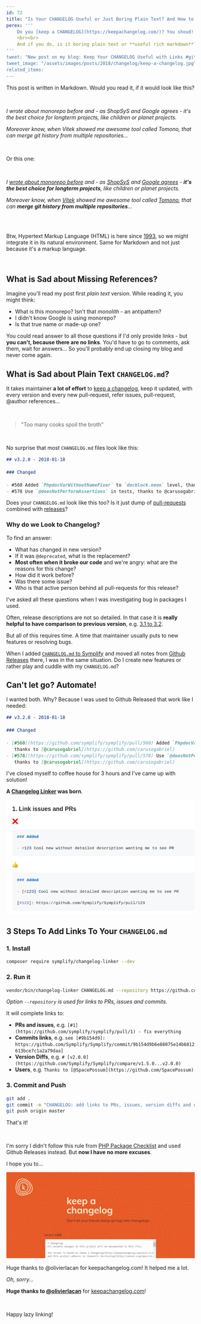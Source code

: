 ```yaml
---
id: 72
title: "Is Your CHANGELOG Useful or Just Boring Plain Text? And How to Fix That"
perex: '''
    Do you [keep a CHANGELOG](https://keepachangelog.com/)? You shoud! I [do](https://github.com/Symplify/Symplify/blob/master/CHANGELOG.md), because it's the main story about the open-source package.
    <br><br>
    And if you do, is it boring plain text or **useful rich markdown**?
'''
tweet: "New post on my blog: Keep Your CHANGELOG Useful with Links #github #changelog #dx"
tweet_image: "/assets/images/posts/2018/changelog/keep-a-changelog.jpg"
related_items:
---
```


This post is written in Markdown. Would you read it, if it would look like this?

<br>

*I wrote about monorepo before and - as ShopSyS and Google agrees - it's the best choice for longterm projects, like children or planet projects.*

*Moreover know, when Vitek showed me awesome tool called Tomono, that can merge git history from multiple repositories...*

<br>

Or this one:

<br>

*I [wrote about monorepo before](/blog/2017/01/31/how-monolithic-repository-in-open-source-saved-my-laziness/) and - as [ShopSyS](https://blog.shopsys.com/how-to-maintain-multiple-git-repositories-with-ease-61a5e17152e0) and [Google agrees](https://cacm.acm.org/magazines/2016/7/204032-why-google-stores-billions-of-lines-of-code-in-a-single-repository/fulltext) - **it's the best choice for longterm projects**, like children or planet projects.*

*Moreover know, when [Vitek](https://github.com/vitek-rostislav) showed me awesome tool called [Tomono](https://github.com/unravelin/tomono), that can **merge git history from multiple repositories**...*

<br>
<br>

Btw, Hypertext Markup Language (HTML) is here since [1993](https://en.wikipedia.org/wiki/HTML), so we might integrate it in its natural environment. Same for Markdown and not just because it's a markup language.

<br>

## What is Sad about Missing References?

Imagine you'll read my post first *plain text* version. While reading it, you might think:

- What is this monorepo? Isn't that *monolith* - an antipattern?
- I didn't know Google is using monorepo?
- Is that true name or made-up one?

You could read answer to all those questions if I'd only provide links - but **you can't, because there are no links**. You'd have to go to comments, ask them, wait for answers... So you'll probably end up closing my blog and never come again.

## What is Sad about Plain Text `CHANGELOG.md`?

It takes maintainer **a lot of effort** to [keep a changelog](https://keepachangelog.com), keep it updated, with every version and every new pull-request, refer issues, pull-request, @author references...

<br>

<blockquote class="blockquote text-center">
    "Too many cooks spoil the broth"
</blockquote>

<br>

No surprise that most `CHANGELOG.md` files look like this:


```markdown
## v3.2.0 - 2018-01-18

### Changed

- #560 Added `PhpdocVarWithoutNameFixer` to `docblock.neon` level, thanks to @carusogabriel
- #578 Use `@doesNotPerformAssertions` in tests, thanks to @carusogabriel
```

Does your `CHANGELOG.md` look like this too? Is it just dump of [pull-requests](https://github.com/Symplify/Symplify/issues?q=is%3Apr+is%3Aclosed) combined with [releases](https://github.com/Symplify/Symplify/releases)?

### Why do we Look to Changelog?

To find an answer:

- What has changed in new version?
- If it was `@deprecated`, what is the replacement?
- **Most often when it broke our code** and we're angry: what are the reasons for this change?
- How did it work before?
- Was there some issue?
- Who is that active person behind all pull-requests for this release?

I've asked all these questions when I was investigating bug in packages I used.

Often, release descriptions are not so detailed. In that case it is **really helpful to have comparison to previous version**, e.g. [3.1 to 3.2](https://github.com/Symplify/Symplify/compare/v3.1.0...v3.2.0).

But all of this requires time. A time that maintainer usually puts to new features or resolving bugs.

When I added [`CHANGELOG.md` to Symplify](https://github.com/Symplify/Symplify/blob/master/CHANGELOG.md) and moved all notes from [Github Releases](https://github.com/Symplify/Symplify/releases) there, I was in the same situation. Do I create new features or rather play and cuddle with my `CHANGELOG.md`?


## Can't let go? Automate!

I wanted both. Why? Because I was used to Github Released that work like I needed:

```markdown
## v3.2.0 - 2018-01-18

### Changed

- [#560](https://github.com/symplify/symplify/pull/560) Added `PhpdocVarWithoutNameFixer` to `docblock.neon` level,
   thanks to [@carusogabriel](https://github.com/carusogabriel)
- [#578](https://github.com/symplify/symplify/pull/578) Use `@doesNotPerformAssertions` in tests,
   thanks to [@carusogabriel](https://github.com/carusogabriel)
```

I've closed myself to coffee house for 3 hours and I've came up with solution!

**A [Changelog Linker](https://github.com/Symplify/ChangelogLinker) was born**.

<img src="/assets/images/posts/2018/changelog/links.png" class="img-thumbnail">

## 3 Steps To Add Links To Your `CHANGELOG.md`

### 1. Install

```bash
composer require symplify/changelog-linker --dev
```

### 2. Run it

```bash
vendor/bin/changelog-linker CHANGELOG.md --repository https://github.com/symplify/symplify
```

*Option `--repository` is used for links to PRs, issues and commits.*

It will complete links to:

- **PRs and issues**, e.g. `[#1](https://github.com/symplify/symplify/pull/1) - fix everything`
- **Commits links**, e.g. `see [#9b154d9]: https://github.com/Symplify/Symplify/commit/9b154d9b6e88075e14b6812613bce7c1a2a79daa]`
- **Version Diffs**, e.g. `# [v2.0.0](https://github.com/Symplify/Symplify/compare/v1.5.0...v2.0.0)`
- **Users**, e.g. `Thanks to [@SpacePossum](https://github.com/SpacePossum)`

### 3. Commit and Push

```bash
git add .
git commit -m "CHANGELOG: add links to PRs, issues, version diffs and user names"
git push origin master
```

That's it!

<br>

I'm sorry I didn't follow this rule from [PHP Package Checklist](http://phppackagechecklist.com/#1,2,3,4,5,6,7,8,9,10,11,12,13,14) and used Github Releases instead. But **now I have no more excuses**.

I hope you to...

<a href="htts://keepachangelog.com">
    <img src="/assets/images/posts/2018/changelog/keep-a-changelog.jpg" class="img-thumbnail">
</a>

Huge thanks to @olivierlacan for keepachangelog.com! It helped me a lot.

*Oh, sorry...*

**Huge thanks to [@olivierlacan](https://github.com/olivierlacan)** for [keepachangelog.com](https://keepachangelog.com)!

<br>

Happy lazy linking!
